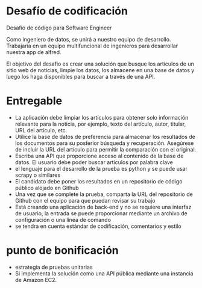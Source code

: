 # **Desafío de codificación**
Desafío de código para Software Engineer

Como ingeniero de datos, se unirá a nuestro equipo de desarrollo. Trabajaría en un equipo multifuncional de ingenieros para desarrollar nuestra app de alfred.

El objetivo del desafio es  crear una solución que busque los artículos de un sitio web de noticias, limpie los datos, los almacene en una base de datos y luego los haga disponibles para buscar a través de una API.

# **Entregable**

- La aplicación debe limpiar los artículos para obtener solo información relevante para la noticia, por ejemplo, texto del artículo, autor, titular, URL del artículo, etc.
- Utilice la base de datos de preferencia para almacenar los resultados de los documentos para su posterior búsqueda y recuperación. Asegúrese de incluir la URL del artículo para permitir la comparación con el original.
- Escriba una API que proporcione acceso al contenido de la base de datos. El usuario debe poder buscar artículos por palabra clave
- el lenguaje para el desarrollo de la prueba es python y se puede usar scrapy o similares
- El candidato debe poner los resultados en un repositorio de código público alojado en Github
- Una vez que se complete la prueba, comparta la URL del repositorio de Github con el equipo para que puedan revisar su trabajo
- Está creando una aplicación de back-end y no se requiere una interfaz de usuario, la entrada se puede proporcionar mediante un archivo de configuración o una línea de comando
- se tendra en cuenta estándar de codificación, comentarios y estilo


# **punto de bonificación**

- estrategia de pruebas unitarias
- Si implementa la solución como una API pública mediante una instancia de Amazon EC2.
